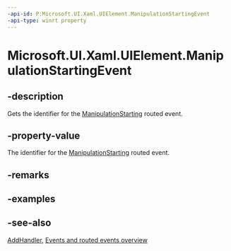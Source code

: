 ```yaml
---
-api-id: P:Microsoft.UI.Xaml.UIElement.ManipulationStartingEvent
-api-type: winrt property
---
```


<!-- Property syntax
public Windows.UI.Xaml.RoutedEvent ManipulationStartingEvent { get; }
-->

# Microsoft.UI.Xaml.UIElement.ManipulationStartingEvent

## -description
Gets the identifier for the [ManipulationStarting](uielement_manipulationstarting.md) routed event.

## -property-value
The identifier for the [ManipulationStarting](uielement_manipulationstarting.md) routed event.

## -remarks

## -examples

## -see-also
[AddHandler](uielement_addhandler_1350394113.md), [Events and routed events overview](/windows/uwp/xaml-platform/events-and-routed-events-overview)
